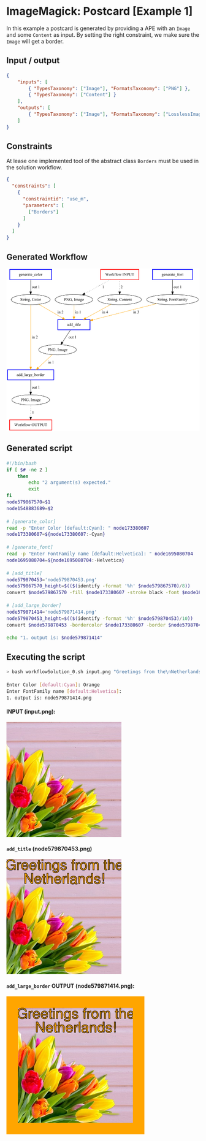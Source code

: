 # ImageMagick: Postcard [Example 1]

In this example a postcard is generated by providing a APE with an `Image` and some `Content` as input. By setting the right constraint, we make sure the `Image` will get a border.

## Input / output

```json
{
	"inputs": [
		{ "TypesTaxonomy": ["Image"], "FormatsTaxonomy": ["PNG"] },
		{ "TypesTaxonomy": ["Content"] }
	],
	"outputs": [
		{ "TypesTaxonomy": ["Image"], "FormatsTaxonomy": ["LosslessImageFormat"]  }
	]
}
```

## Constraints

At lease one implemented tool of the abstract class `Borders` must be used in the solution workflow.

```json
{
  "constraints": [
    {
      "constraintid": "use_m",
      "parameters": [
        ["Borders"]
      ]
    }
  ]
}

```

## Generated Workflow
![](Workflows/SolutionNo_0_length_4.png)

## Generated script
```bash
#!/bin/bash
if [ $# -ne 2 ]
	then
		echo "2 argument(s) expected."
		exit
fi
node579867570=$1
node1548883689=$2

# [generate_color]
read -p "Enter Color [default:Cyan]: " node173380607
node173380607=${node173380607:-Cyan}

# [generate_font]
read -p "Enter FontFamily name [default:Helvetica]: " node1695080704
node1695080704=${node1695080704:-Helvetica}

# [add_title]
node579870453='node579870453.png'
node579867570_height=$(($(identify -format '%h' $node579867570)/8))
convert $node579867570 -fill $node173380607 -stroke black -font $node1695080704 -pointsize $node579867570_height -gravity north -annotate 0 "$node1548883689" $node579870453

# [add_large_border]
node579871414='node579871414.png'
node579870453_height=$(($(identify -format '%h' $node579870453)/10))
convert $node579870453 -bordercolor $node173380607 -border $node579870453_height $node579871414

echo "1. output is: $node579871414"
```

## Executing the script

```bash
> bash workflowSolution_0.sh input.png "Greetings from the\nNetherlands!"

Enter Color [default:Cyan]: Orange
Enter FontFamily name [default:Helvetica]:
1. output is: node579871414.png
```

#### INPUT (input.png):
![](Implementations/input.png)

#### `add_title` (node579870453.png)
![](Implementations/node579870453.png)

#### `add_large_border` OUTPUT (node579871414.png):
![](Implementations/node579871414.png)
